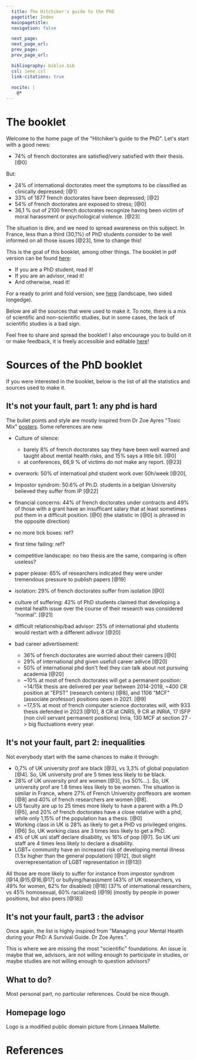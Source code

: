 ```yaml
---
  title: The Hitchiker's guide to the PhD
  pagetitle: Index
  mainpagetitle:
  navigation: false

  next_page:
  next_page_url:
  prev_page:
  prev_page_url:

  bibliography: biblio.bib
  csl: ieee.csl
  link-citations: true
 
  nocite: |
    @*
---
```


# The booklet

Welcome to the home page of the "Hitchiker’s guide to the PhD". Let's start with a good news:

 * 74% of french doctorates are satisfied/very satisfied with their thesis. [@0]

But:

 * 24% of international doctorates meet the symptoms to be classified as clinically depressed; [@1]
 * 33% of 1877 french doctorates have been depressed; [@2]
 * 54% of french doctorates are exposed to stress; [@0]
 * 36,1 % out of 2100 french doctorates recognize having been victim of moral harassment or psychological violence. [@23]

The situation is dire, and we need to spread awareness on this subject. In France, less than a third (30,1%) of PhD students consider to be well informed on all those issues [@23], time to change this!

This is the goal of this booklet, among other things. The booklet in pdf version can be found [here](booklet/booklet-web.pdf):

* If you are a PhD student, read it!
* If you are an advisor, read it!
* And otherwise, read it!

For a ready to print and fold version, see [here](booklet/booklet-print.pdf) (landscape, two sided longedge).

Below are all the sources that were used to make it. To note, there is a mix of scientific and non-scientific studies, but in some cases, the lack of scientific studies is a bad sign.

Feel free to share and spread the booklet! I also encourage you to build on it or make feedback, it is freely accessible and editable [here]()!

# Sources of the PhD booklet

If you were interested in the booklet, below is the list of all the statistics and sources used to make it.


## It's not your fault, part 1: any phd is hard

The bullet points and style are mostly inspired from Dr Zoe Ayres "Toxic Mix" [posters](https://www.zjayres.com/posters). Some references are new.

* Culture of silence: 
    * barely 8% of french doctorates say they have been well warned and taught about mental health risks, and 15% says a little bit. [@0]
    * at conferences, 66,9 % of victims do not make any report. [@23]

* overwork: 50% of internatioal phd student work over 50h/week [@20],
  
* Impostor syndrom: 50.6% of Ph.D. students in a belgian University believed they suffer from IP [@22]
    
* financial concerns:  44% of french doctorates under contracts and 49% of those with a grant have an insufficant salary that at least sometimes put them in a difficult position. [@0] (the statistic in [@0] is phrased in the opposite direction)

* no more tick boxes: ref?

* first time failing: ref?

* competitive landscape: no two thesis are the same, comparing is often useless?

* paper please: 65% of researchers indicated they were under tremendous pressure to publish papers [@19]
    
* isolation: 29% of french doctorates suffer from isolation [@0]

* culture of suffering: 42% of PhD students claimed that developing a mental health issue over the course of their research was considered “normal”. [@21]
  
* difficult relationship/bad advisor: 25% of international phd students would restart with a different adivsor [@20]

* bad career advertisement: 
  * 36% of french doctorates are worried about their careers [@0]
  * 29% of international phd given usefull career adivce [@20]
  * 50% of international phd don't feel they can talk about not pursuing academia [@20]
  * ~10% at most of french doctorates will get a permanent position: ~14/15k thesis are delivered per year between 2014-2019, ~400 CR position at "EPST" (research centers) [@8], and 1106 "MCF" (associate professor) positions open in 2021. [@9]
  * ~17,5% at most of french computer science doctorates will, with 933 thesis defended in 2023 [@10], 8 CR at CNRS, 9 CR at INRIA, 17 ISFP (non civil servant permanent positions) Inria, 130 MCF at section 27 -> big fluctuations every year.
  

## It's not your fault, part 2: inequalities

Not everybody start with the same chances to make it through:

* 0,7% of UK university prof are black [@3], vs 3,3% of global population [@4]. So, UK university prof are 5 times less likely to be black.
* 28% of UK university prof are women [@3], (vs 50%...). So, UK university prof are 1.8 times less likely to be women. The situation is similar in France, where 27% of French University proffesors are women [@8] and 40% of french researchers are women [@8].
* US faculty are up to 25 times more likely to have a parent with a Ph.D [@5], and 20% of french doctorates have a close relative with a phd, while only 1,15% of the population has a thesis. [@0]
* Working class in UK is 28% as likely to get a PHD vs privileged origins. [@6] So, UK working class are 3 times less likely to get a PhD.
* 4% of UK uni staff declare disability, vs 16% of pop [@7]. So UK uni staff are 4 times less likely to declare a disability.
* LGBT+ community have an increased risk of developing mental illness (1.5x higher than the general population) [@12], (but slight overrepresentation of LGBT representation in [@13])

All those are more likely to suffer for instance from impostor syndrom [@14,@15,@16,@17] or bullying/harassment (43% of UK researchers, vs 49% for women, 62% for disabled) [@18] (37% of international researchers, vs 45% homosexual, 60% racialized) [@19]   (mostly by people in power positions, but also peers [@18])


## It's not your fault, part3 : the advisor

Once again, the list is highly inspired from "Managing your Mental Health during your PhD: A Survival Guide.  Dr Zoe Ayres.".

This is where we are missing the most "scientific" foundations. An issue is maybe that we, advisors, are not willing enough to participate in studies, or maybe studies are not willing enough to question advisors?     

## What to do?

Most personal part, no particular references. Could be nice though.

## Homepage logo

Logo is a modified public domain picture from Linnaea Mallette.
  
# References
